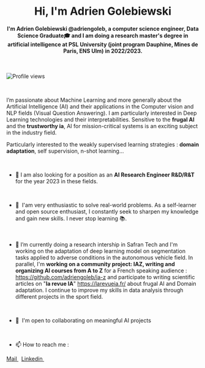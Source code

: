 <h1 align="center">Hi, I'm Adrien Golebiewski</h1>
<h4 align="center">I'm Adrien Golebiewski @adriengoleb, a computer science engineer, Data Science Graduate🎓 and I am doing a research master's degree in artificial intelligence at PSL University (joint program Dauphine, Mines de Paris, ENS Ulm) in 2022/2023. </h4>

<br>

![Profile views](https://gpvc.arturio.dev/adriengoleb)

<br>

I’m passionate about Machine Learning and more generally about the Artificial Intelligence (AI) and their applications in the Computer vision and NLP fields (Visual Question Answering). I am particularly interested in Deep Learning technologies and their interpretabilities. Sensitive to the **frugal AI** and the **trustworthy ia**, AI for mission-critical systems is an exciting subject in the industry field.

Particularly interested to the weakly supervised learning strategies  : **domain adaptation**, self supervision, n-shot learning...

<br>

* 🔎 I am also looking for a position as an **AI Research Engineer R&D/R&T** for the year 2023 in these fields.

<br>

*   🧠  I'am very enthusiastic to solve real-world problems. As a self-learner and open source enthusiast, I constantly seek to sharpen my knowledge and            gain new skills. I never stop learning 📚. 

<br>

*   🔭 I’m currently doing a research intership in Safran Tech and I'm working on the adaptation of deep learning model on segmentation tasks applied to adverse conditions in the autonomous vehicle field. In parallel, I'm **working on a community project: IAZ, writing and organizing AI courses from A to Z** for a French speaking audience : https://github.com/adriengoleb/ia-z and participate to writing scientific articles on "**la revue IA**" https://larevueia.fr/ about frugal AI and Domain adaptation. I continue to improve my skills in data analysis through different projects in the sport field.

<br>

*   🤝  I'm open to collaborating on meaningful AI projects

<br>

*  📫 How to reach me :

<p align="left">
  <a href="mailto:adriengolebiewski@gmail.com">
    Mail
  </a>
  &nbsp;
  <a href="https://www.linkedin.com/in/adrien-golebiewski-239495158/" target="blank">
    Linkedin
  </a>
  &nbsp;
</p>

<br>
